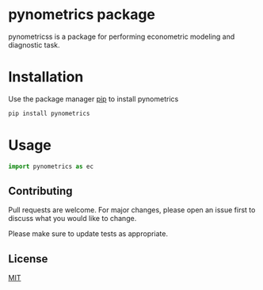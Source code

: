 
# pynometrics package
 pynometricss is a package for performing econometric modeling and diagnostic task. 

 # Installation

 Use the package manager [pip](https://pip.pypa.io/en/stable/) to install pynometrics

 ```bash
pip install pynometrics
```

# Usage
 ```python
 import pynometrics as ec
  ```

 ## Contributing
Pull requests are welcome. For major changes, please open an issue first to discuss what you would like to change.

Please make sure to update tests as appropriate.

## License
[MIT](https://choosealicense.com/licenses/mit/)
